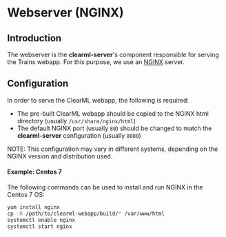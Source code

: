 # Webserver (NGINX)

## Introduction

The webserver is the **clearml-server**'s component responsible for serving the Trains webapp.
For this purpose, we use an [NGINX](https://www.nginx.com/) server.

## Configuration

In order to serve the ClearML webapp, the following is required:
* The pre-built ClearML webapp should be copied to the NGINX html directory (usually `/usr/share/nginx/html`)
* The default NGINX port (usually `80`) should be changed to match the **clearml-server** configuration (usually `8080`)

NOTE: This configuration may vary in different systems, depending on the NGINX version and distribution used.

#### Example: Centos 7

The following commands can be used to install and run NGINX in the Centos 7 OS:
```bash
yum install nginx
cp -R /path/to/clearml-webapp/build/* /var/www/html
systemctl enable nginx
systemctl start nginx
```
